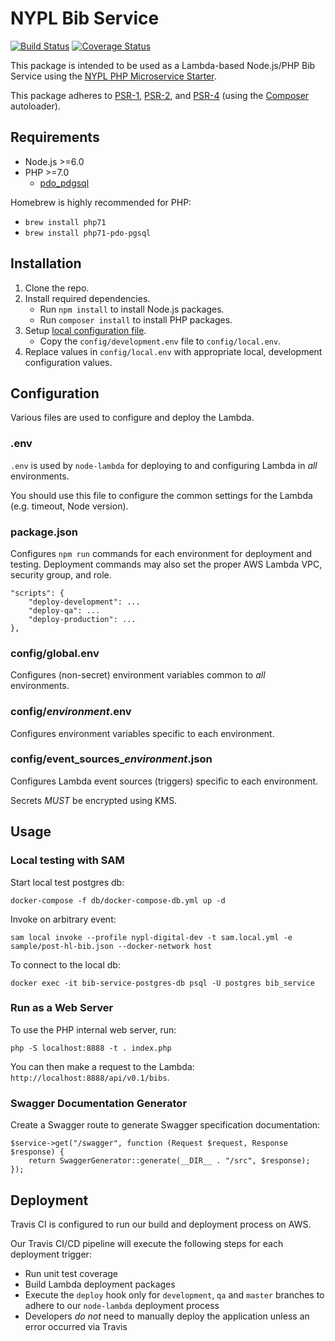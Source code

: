# NYPL Bib Service

[![Build Status](https://travis-ci.org/NYPL-discovery/bibservice.svg?branch=master)](https://travis-ci.org/NYPL-discovery/bibservice)
[![Coverage Status](https://coveralls.io/repos/github/NYPL-discovery/bibservice/badge.svg?branch=travis)](https://coveralls.io/github/NYPL-discovery/bibservice?branch=travis)

This package is intended to be used as a Lambda-based Node.js/PHP Bib Service using the 
[NYPL PHP Microservice Starter](https://github.com/NYPL/php-microservice-starter).

This package adheres to [PSR-1](http://www.php-fig.org/psr/psr-1/), 
[PSR-2](http://www.php-fig.org/psr/psr-2/), and [PSR-4](http://www.php-fig.org/psr/psr-4/) 
(using the [Composer](https://getcomposer.org/) autoloader).

## Requirements

* Node.js >=6.0
* PHP >=7.0 
  * [pdo_pdgsql](http://php.net/manual/en/ref.pdo-pgsql.php)

Homebrew is highly recommended for PHP:
  * `brew install php71`
  * `brew install php71-pdo-pgsql`
  

## Installation

1. Clone the repo.
2. Install required dependencies.
   * Run `npm install` to install Node.js packages.
   * Run `composer install` to install PHP packages.
3. Setup [local configuration file](#configuration).
   * Copy the `config/development.env` file to `config/local.env`.
4. Replace values in `config/local.env` with appropriate local, development configuration values.

## Configuration

Various files are used to configure and deploy the Lambda.

### .env

`.env` is used by `node-lambda` for deploying to and configuring Lambda in *all* environments. 

You should use this file to configure the common settings for the Lambda (e.g. timeout, Node version). 

### package.json

Configures `npm run` commands for each environment for deployment and testing. Deployment commands may also set the proper AWS Lambda VPC, security group, and role.
 
~~~~
"scripts": {
    "deploy-development": ...
    "deploy-qa": ...
    "deploy-production": ...
},
~~~~

### config/global.env

Configures (non-secret) environment variables common to *all* environments.

### config/*environment*.env

Configures environment variables specific to each environment.

### config/event_sources_*environment*.json

Configures Lambda event sources (triggers) specific to each environment.

Secrets *MUST* be encrypted using KMS.

## Usage

### Local testing with SAM

Start local test postgres db:
```
docker-compose -f db/docker-compose-db.yml up -d
```

Invoke on arbitrary event:
```
sam local invoke --profile nypl-digital-dev -t sam.local.yml -e sample/post-hl-bib.json --docker-network host
```

To connect to the local db:
```
docker exec -it bib-service-postgres-db psql -U postgres bib_service
```

### Run as a Web Server

To use the PHP internal web server, run:

~~~~
php -S localhost:8888 -t . index.php
~~~~

You can then make a request to the Lambda: `http://localhost:8888/api/v0.1/bibs`.

### Swagger Documentation Generator

Create a Swagger route to generate Swagger specification documentation:

~~~~
$service->get("/swagger", function (Request $request, Response $response) {
    return SwaggerGenerator::generate(__DIR__ . "/src", $response);
});
~~~~

## Deployment

Travis CI is configured to run our build and deployment process on AWS.

Our Travis CI/CD pipeline will execute the following steps for each deployment trigger:

* Run unit test coverage
* Build Lambda deployment packages
* Execute the `deploy` hook only for `development`, `qa` and `master` branches to adhere to our `node-lambda` deployment process
* Developers _do not_ need to manually deploy the application unless an error occurred via Travis
